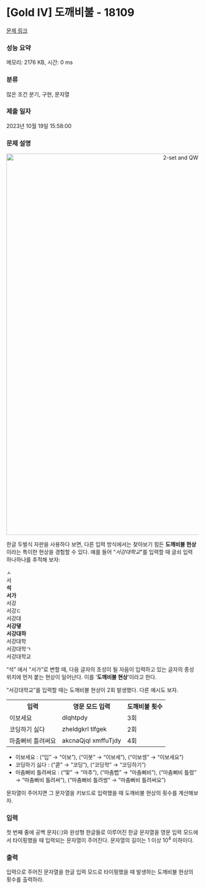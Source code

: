 # [Gold IV] 도깨비불 - 18109 

[문제 링크](https://www.acmicpc.net/problem/18109) 

### 성능 요약

메모리: 2176 KB, 시간: 0 ms

### 분류

많은 조건 분기, 구현, 문자열

### 제출 일자

2023년 10월 19일 15:58:00

### 문제 설명

<p style="text-align: center;"><img alt="2-set and QWERTY keyboard" src="https://upload.acmicpc.net/174db09b-1afb-412c-90b9-4c397df888a8/" style="width: 1000px;"></p>

<p>한글 두벌식 자판을 사용하다 보면, 다른 입력 방식에서는 찾아보기 힘든 <strong>도깨비불 현상</strong>이라는 특이한 현상을 경험할 수 있다. 예를 들어 “<em>서강대학교</em>”를 입력할 때 글쇠 입력 하나하나를 추적해 보자:</p>

<pre>ㅅ
서
<strong>석</strong>
<strong>서가</strong>
서강
서강ㄷ
서강대
<strong>서강댛
서강대하</strong>
서강대학
서강대학ㄱ
서강대학교</pre>

<p>“석” 에서 “서가”로 변할 때, 다음 글자의 초성이 될 자음이 입력하고 있는 글자의 종성 위치에 먼저 붙는 현상이 일어난다. 이를 ‘<strong>도깨비불 현상</strong>’이라고 한다.</p>

<p>“서강대학교”를 입력할 때는 도깨비불 현상이 2회 발생했다. 다른 예시도 보자.</p>

<table class="table table-bordered" style="width: 500px;">
	<tbody>
		<tr>
			<th>입력</th>
			<th>영문 모드 입력</th>
			<th>도깨비불 횟수</th>
		</tr>
		<tr>
			<td>이보세요</td>
			<td>dlqhtpdy</td>
			<td>3회</td>
		</tr>
		<tr>
			<td>코딩하기 싫다</td>
			<td>zheldgkrl tlfgek</td>
			<td>2회</td>
		</tr>
		<tr>
			<td>마춤뻐비 틀려써요</td>
			<td>akcnaQjql xmffuTjdy</td>
			<td>4회</td>
		</tr>
	</tbody>
</table>

<ul>
	<li>이보세요 : (“입” → “이보”), (“이봇” → “이보세”), (“이보셍” → “이보세요”)</li>
	<li>코딩하기 싫다 : (“콛” → “코딩”), (“코딩학” → “코딩하기”)</li>
	<li>마춤뻐비 틀려써요 : (“맟” → “마추”), (“마춤뻡” → “마춤뻐비”), (“마춤뻐비 틀렸” → “마춤뻐비 틀려써”), (“마춤뻐비 틀려썽” → “마춤뻐비 틀려써요”)</li>
</ul>

<p>문자열이 주어지면 그 문자열을 키보드로 입력했을 때 도깨비불 현상의 횟수를 계산해보자.</p>

### 입력 

 <p>첫 번째 줄에 공백 문자(<code><tt><span style="background-color:#dddddd;"> </span></tt></code>)와 완성형 한글들로 이루어진 한글 문자열을 영문 입력 모드에서 타이핑했을 때 입력되는 문자열이 주어진다. 문자열의 길이는 1 이상 10<sup>4</sup> 이하이다.</p>

### 출력 

 <p>입력으로 주어진 문자열을 한글 입력 모드로 타이핑했을 때 발생하는 도깨비불 현상의 횟수를 출력하라.</p>

